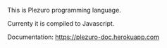 This is Plezuro programming language.

Currenty it is compiled to Javascript.

Documentation: https://plezuro-doc.herokuapp.com
